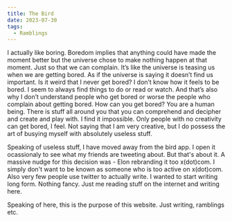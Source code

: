 ```yaml
---
title: The Bird
date: 2023-07-30
tags:
  - Ramblings
---
```


I actually like boring. Boredom implies that anything could have made the moment better but the universe chose to make nothing happen at that moment. Just so that we can complain. It’s like the universe is teasing us when we are getting bored. As if the universe is saying it doesn’t find us important. Is it weird that I never get bored? I don’t know how it feels to be bored. I seem to always find things to do or read or watch. And that’s also why I don’t understand people who get bored or worse the people who complain about getting bored. How can you get bored? You are a human being. There is stuff all around you that you can comprehend and decipher and create and play with. I find it impossible. Only people with no creativity can get bored, I feel. Not saying that I am very creative, but I do possess the art of busying myself with absolutely useless stuff.

Speaking of useless stuff, I have moved away from the bird app. I open it ocassionaly to see what my friends are tweeting about. But that's about it. A massive nudge for this decision was - Elon rebranding it too x(dot)com. I simply don't want to be known as someone who is too active on x(dot)com. Also very few people use twitter to actually write. I wanted to start writing long form. Nothing fancy. Just me reading stuff on the internet and writing here. 

Speaking of here, this is the purpose of this website. Just writing, ramblings etc.  
